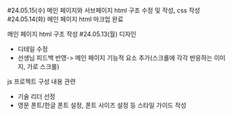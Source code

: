 #24.05.15(수)
메인 페이지와 서브페이지 html 구조 수정 및 작성, css 작성
#24.05.14(화)
메인 페이지 html 마크업 완료

메인 페이지 html 구조 작성
#24.05.13(월)
디자인
* 디테일 수정
* 선생님 피드백 반영-> 메인 페이지 기능적 요소 추가(스크롤에 각각 반응하는 이미지, 가로 스크롤)

js 프로젝트 구성 내용 관련
* 기술 리더 선정
* 영문 폰트/한글 폰트 설정, 폰트 사이즈 설정 등 스타일 가이드 작성
